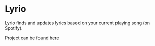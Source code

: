 # Lyrio
Lyrio finds and updates lyrics based on your current playing song (on Spotify).

Project can be found [here](https://lyrio.herokuapp.com/)

